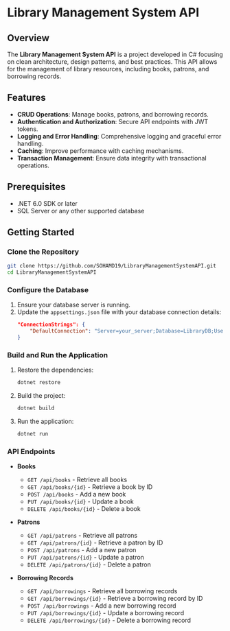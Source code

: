 # **Library Management System API**

## **Overview**
The **Library Management System API** is a project developed in C# focusing on clean architecture, design patterns, and best practices. This API allows for the management of library resources, including books, patrons, and borrowing records.

## **Features**
- **CRUD Operations**: Manage books, patrons, and borrowing records.
- **Authentication and Authorization**: Secure API endpoints with JWT tokens.
- **Logging and Error Handling**: Comprehensive logging and graceful error handling.
- **Caching**: Improve performance with caching mechanisms.
- **Transaction Management**: Ensure data integrity with transactional operations.

## **Prerequisites**
- .NET 6.0 SDK or later
- SQL Server or any other supported database

## **Getting Started**

### **Clone the Repository**
```bash
git clone https://github.com/SOHAMD19/LibraryManagementSystemAPI.git
cd LibraryManagementSystemAPI
```

### **Configure the Database**
1. Ensure your database server is running.
2. Update the `appsettings.json` file with your database connection details:
   ```json
   "ConnectionStrings": {
       "DefaultConnection": "Server=your_server;Database=LibraryDB;User Id=your_user;Password=your_password;"
   }
   ```

### **Build and Run the Application**
1. Restore the dependencies:
   ```bash
   dotnet restore
   ```
2. Build the project:
   ```bash
   dotnet build
   ```
3. Run the application:
   ```bash
   dotnet run
   ```

### **API Endpoints**
- **Books**
  - `GET /api/books` - Retrieve all books
  - `GET /api/books/{id}` - Retrieve a book by ID
  - `POST /api/books` - Add a new book
  - `PUT /api/books/{id}` - Update a book
  - `DELETE /api/books/{id}` - Delete a book

- **Patrons**
  - `GET /api/patrons` - Retrieve all patrons
  - `GET /api/patrons/{id}` - Retrieve a patron by ID
  - `POST /api/patrons` - Add a new patron
  - `PUT /api/patrons/{id}` - Update a patron
  - `DELETE /api/patrons/{id}` - Delete a patron

- **Borrowing Records**
  - `GET /api/borrowings` - Retrieve all borrowing records
  - `GET /api/borrowings/{id}` - Retrieve a borrowing record by ID
  - `POST /api/borrowings` - Add a new borrowing record
  - `PUT /api/borrowings/{id}` - Update a borrowing record
  - `DELETE /api/borrowings/{id}` - Delete a borrowing record


